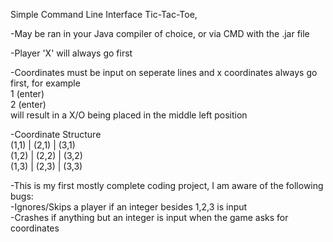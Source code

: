 Simple Command Line Interface Tic-Tac-Toe,  <br/>

  -May be ran in your Java compiler of choice, or via CMD with the .jar file  <br/>
  
  -Player 'X' will always go first  <br/>
  
  -Coordinates must be input on seperate lines and x coordinates always go first, for example  <br/>
    1 (enter)  <br/>
    2 (enter)  <br/>
  will result in a X/O being placed in the middle left position  <br/>

  -Coordinate Structure  <br/>
            (1,1) | (2,1) | (3,1)  <br/>
            (1,2) | (2,2) | (3,2)  <br/>
            (1,3) | (2,3) | (3,3)  <br/>

  -This is my first mostly complete coding project, I am aware of the following bugs: <br/>
    -Ignores/Skips a player if an integer besides 1,2,3 is input  <br/>
    -Crashes if anything but an integer is input when the game asks for coordinates  <br/>
    
